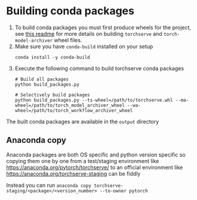# Building conda packages

1. To build conda packages you must first produce wheels for the project, see [this readme](../README.md) for more details on building `torchserve`  and `torch-model-archiver` wheel files.
2. Make sure you have `conda-build` installed on your setup
   ```
   conda install -y conda-build
   ```
3. Execute the following command to build torchserve conda packages
   ```
   # Build all packages
   python build_packages.py
   
   # Selectively build packages
   python build_packages.py --ts-wheel=/path/to/torchserve.whl --ma-wheel=/path/to/torch_model_archiver_wheel --wa-wheel=/path/to/torch_workflow_archiver_wheel
   ```

The built conda packages are available in the `output` directory

## Anaconda copy

Anaconda packages are both OS specific and python version specific so copying them one by one from a test/staging environment like https://anaconda.org/pytorch/torchserve/ to an official environment like https://anaconda.org/torchserve-staging can be fiddly

Instead you can run `anaconda copy torchserve-staging/<package>/<version_number> --to-owner pytorch`

